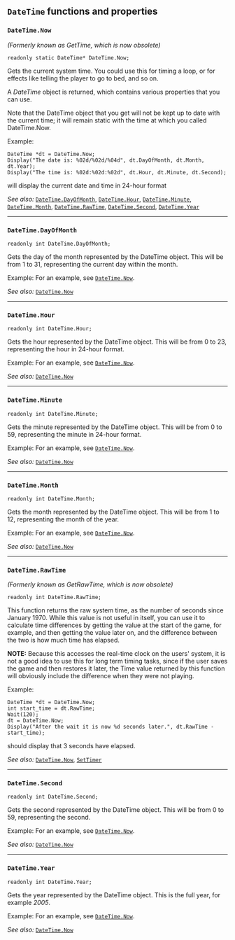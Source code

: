 ## `DateTime` functions and properties

### `DateTime.Now`

*(Formerly known as GetTime, which is now obsolete)*

    readonly static DateTime* DateTime.Now;

Gets the current system time. You could use this for timing a loop, or
for effects like telling the player to go to bed, and so on.

A *DateTime* object is returned, which contains various properties that
you can use.

Note that the DateTime object that you get will not be kept up to date
with the current time; it will remain static with the time at which you
called DateTime.Now.

Example:

    DateTime *dt = DateTime.Now;
    Display("The date is: %02d/%02d/%04d", dt.DayOfMonth, dt.Month, dt.Year);
    Display("The time is: %02d:%02d:%02d", dt.Hour, dt.Minute, dt.Second);

will display the current date and time in 24-hour format

*See also:* [`DateTime.DayOfMonth`](DateTime#datetimedayofmonth),
[`DateTime.Hour`](DateTime#datetimehour),
[`DateTime.Minute`](DateTime#datetimeminute),
[`DateTime.Month`](DateTime#datetimemonth),
[`DateTime.RawTime`](DateTime#datetimerawtime),
[`DateTime.Second`](DateTime#datetimesecond),
[`DateTime.Year`](DateTime#datetimeyear)

---

### `DateTime.DayOfMonth`

    readonly int DateTime.DayOfMonth;

Gets the day of the month represented by the DateTime object. This will
be from 1 to 31, representing the current day within the month.

Example: For an example, see [`DateTime.Now`](DateTime#datetimenow).

*See also:* [`DateTime.Now`](DateTime#datetimenow)

---

### `DateTime.Hour`

    readonly int DateTime.Hour;

Gets the hour represented by the DateTime object. This will be from 0 to
23, representing the hour in 24-hour format.

Example: For an example, see [`DateTime.Now`](DateTime#datetimenow).

*See also:* [`DateTime.Now`](DateTime#datetimenow)

---

### `DateTime.Minute`

    readonly int DateTime.Minute;

Gets the minute represented by the DateTime object. This will be from 0
to 59, representing the minute in 24-hour format.

Example: For an example, see [`DateTime.Now`](DateTime#datetimenow).

*See also:* [`DateTime.Now`](DateTime#datetimenow)

---

### `DateTime.Month`

    readonly int DateTime.Month;

Gets the month represented by the DateTime object. This will be from 1
to 12, representing the month of the year.

Example: For an example, see [`DateTime.Now`](DateTime#datetimenow).

*See also:* [`DateTime.Now`](DateTime#datetimenow)

---

### `DateTime.RawTime`

*(Formerly known as GetRawTime, which is now obsolete)*

    readonly int DateTime.RawTime;

This function returns the raw system time, as the number of seconds
since January 1970. While this value is not useful in itself, you can
use it to calculate time differences by getting the value at the start
of the game, for example, and then getting the value later on, and the
difference between the two is how much time has elapsed.

**NOTE:** Because this accesses the real-time clock on the users'
system, it is not a good idea to use this for long term timing tasks,
since if the user saves the game and then restores it later, the Time
value returned by this function will obviously include the difference
when they were not playing.

Example:

    DateTime *dt = DateTime.Now;
    int start_time = dt.RawTime;
    Wait(120);
    dt = DateTime.Now;
    Display("After the wait it is now %d seconds later.", dt.RawTime - start_time);

should display that 3 seconds have elapsed.

*See also:* [`DateTime.Now`](DateTime#datetimenow),
[`SetTimer`](Globalfunctions_General#settimer)

---

### `DateTime.Second`

    readonly int DateTime.Second;

Gets the second represented by the DateTime object. This will be from 0
to 59, representing the second.

Example: For an example, see [`DateTime.Now`](DateTime#datetimenow).

*See also:* [`DateTime.Now`](DateTime#datetimenow)

---

### `DateTime.Year`

    readonly int DateTime.Year;

Gets the year represented by the DateTime object. This is the full year,
for example *2005*.

Example: For an example, see [`DateTime.Now`](DateTime#datetimenow).

*See also:* [`DateTime.Now`](DateTime#datetimenow)

